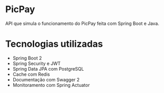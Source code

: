 # PicPay

API que simula o funcionamento do PicPay feita com Spring Boot e Java.

# Tecnologias utilizadas
  - Spring Boot 2
  - Spring Security e JWT
  - Spring Data JPA com PostgreSQL
  - Cache com Redis
  - Documentação com Swagger 2
  - Monitoramento com Spring Actuator
